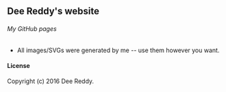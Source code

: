 ## Dee Reddy's website
###### My GitHub pages

- All images/SVGs were generated by me -- use them however you want.

#### License
Copyright (c) 2016 Dee Reddy.
